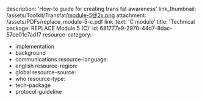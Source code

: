 description: 'How-to guide for creating trans fat awareness'
link_thumbnail: /assets/Toolkit/Transfat/module-5@2x.png
attachment: /assets/PDFs/replace_module-5-c.pdf
link_text: 'C module'
title: 'Technical package: REPLACE Module 5 (C)'
id: 681777e9-2970-44d7-8dac-57ce01c7ad17
resource-category:
  - implementation
  - background
  - communications
resource-language:
  - english
resource-region:
  - global
resource-source:
  - who
resource-type:
  - tech-package
  - protocol-guideline

